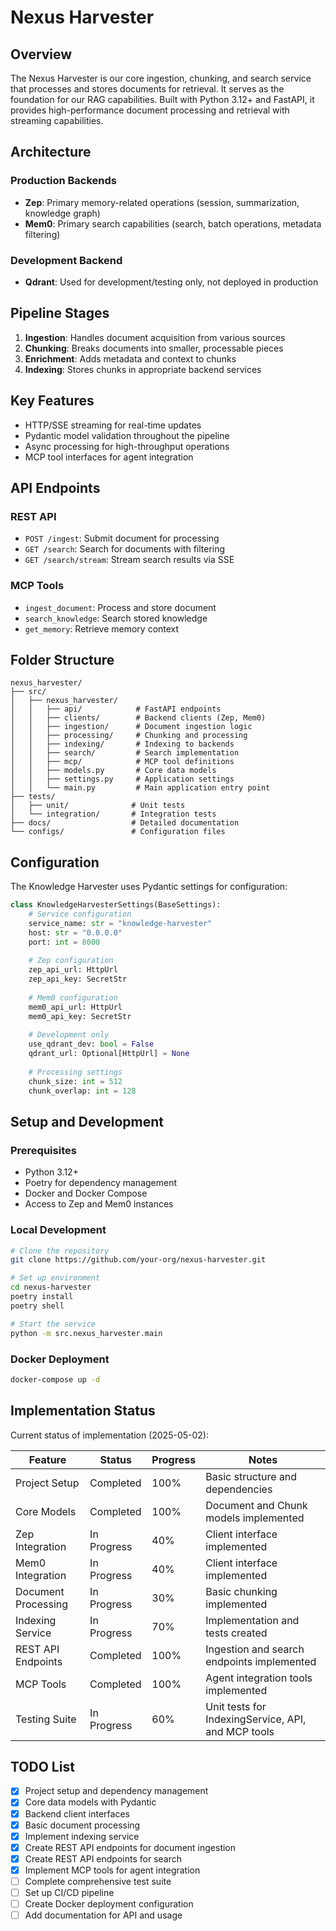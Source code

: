 # Nexus Harvester

## Overview
The Nexus Harvester is our core ingestion, chunking, and search service that processes and stores documents for retrieval. It serves as the foundation for our RAG capabilities. Built with Python 3.12+ and FastAPI, it provides high-performance document processing and retrieval with streaming capabilities.

## Architecture

### Production Backends
- **Zep**: Primary memory-related operations (session, summarization, knowledge graph)
- **Mem0**: Primary search capabilities (search, batch operations, metadata filtering)

### Development Backend
- **Qdrant**: Used for development/testing only, not deployed in production

## Pipeline Stages

1. **Ingestion**: Handles document acquisition from various sources
2. **Chunking**: Breaks documents into smaller, processable pieces
3. **Enrichment**: Adds metadata and context to chunks
4. **Indexing**: Stores chunks in appropriate backend services

## Key Features

- HTTP/SSE streaming for real-time updates
- Pydantic model validation throughout the pipeline
- Async processing for high-throughput operations
- MCP tool interfaces for agent integration

## API Endpoints

### REST API
- `POST /ingest`: Submit document for processing
- `GET /search`: Search for documents with filtering
- `GET /search/stream`: Stream search results via SSE

### MCP Tools
- `ingest_document`: Process and store document
- `search_knowledge`: Search stored knowledge
- `get_memory`: Retrieve memory context

## Folder Structure
```
nexus_harvester/
├── src/
│   ├── nexus_harvester/
│   │   ├── api/            # FastAPI endpoints
│   │   ├── clients/        # Backend clients (Zep, Mem0)
│   │   ├── ingestion/      # Document ingestion logic
│   │   ├── processing/     # Chunking and processing
│   │   ├── indexing/       # Indexing to backends
│   │   ├── search/         # Search implementation
│   │   ├── mcp/            # MCP tool definitions
│   │   ├── models.py       # Core data models
│   │   ├── settings.py     # Application settings
│   │   └── main.py         # Main application entry point
├── tests/
│   ├── unit/              # Unit tests
│   └── integration/       # Integration tests
├── docs/                  # Detailed documentation
└── configs/               # Configuration files
```

## Configuration

The Knowledge Harvester uses Pydantic settings for configuration:
```python
class KnowledgeHarvesterSettings(BaseSettings):
    # Service configuration
    service_name: str = "knowledge-harvester"
    host: str = "0.0.0.0"
    port: int = 8000
    
    # Zep configuration
    zep_api_url: HttpUrl
    zep_api_key: SecretStr
    
    # Mem0 configuration
    mem0_api_url: HttpUrl
    mem0_api_key: SecretStr
    
    # Development only
    use_qdrant_dev: bool = False
    qdrant_url: Optional[HttpUrl] = None
    
    # Processing settings
    chunk_size: int = 512
    chunk_overlap: int = 128
```

## Setup and Development

### Prerequisites
- Python 3.12+
- Poetry for dependency management
- Docker and Docker Compose
- Access to Zep and Mem0 instances

### Local Development
```bash
# Clone the repository
git clone https://github.com/your-org/nexus-harvester.git

# Set up environment
cd nexus-harvester
poetry install
poetry shell

# Start the service
python -m src.nexus_harvester.main
```

### Docker Deployment
```bash
docker-compose up -d
```

## Implementation Status

Current status of implementation (2025-05-02):

| Feature | Status | Progress | Notes |
|---------|--------|----------|-------|
| Project Setup | Completed | 100% | Basic structure and dependencies |
| Core Models | Completed | 100% | Document and Chunk models implemented |
| Zep Integration | In Progress | 40% | Client interface implemented |
| Mem0 Integration | In Progress | 40% | Client interface implemented |
| Document Processing | In Progress | 30% | Basic chunking implemented |
| Indexing Service | In Progress | 70% | Implementation and tests created |
| REST API Endpoints | Completed | 100% | Ingestion and search endpoints implemented |
| MCP Tools | Completed | 100% | Agent integration tools implemented |
| Testing Suite | In Progress | 60% | Unit tests for IndexingService, API, and MCP tools |

## TODO List

- [x] Project setup and dependency management
- [x] Core data models with Pydantic
- [x] Backend client interfaces
- [x] Basic document processing
- [x] Implement indexing service
- [x] Create REST API endpoints for document ingestion
- [x] Create REST API endpoints for search
- [x] Implement MCP tools for agent integration
- [ ] Complete comprehensive test suite
- [ ] Set up CI/CD pipeline
- [ ] Create Docker deployment configuration
- [ ] Add documentation for API and usage